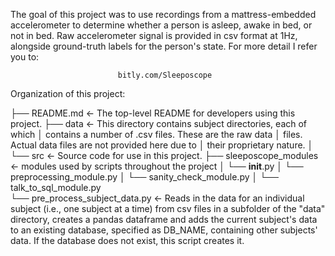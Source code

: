 The goal of this project was to use recordings from a mattress-embedded
accelerometer to determine whether a person is asleep, awake in bed, or not in
bed. Raw accelerometer signal is provided in csv format at 1Hz, alongside
ground-truth labels for the person's state. For more detail I refer you to:

                            bitly.com/Sleeposcope


Organization of this project:

├── README.md      <- The top-level README for developers using this project.
├── data		   <- This directory contains subject directories, each of which
│                     contains a number of .csv files. These are the raw data
│                     files. Actual data files are not provided here due to
│                     their proprietary nature.
│
└── src            <- Source code for use in this project.
    ├── sleeposcope_modules  <- modules used by scripts throughout the project
    │   └── __init__.py
    │   └── preprocessing_module.py
    │   └── sanity_check_module.py
    │   └── talk_to_sql_module.py  
    └── pre_process_subject_data.py     <- Reads in the data for an individual
    subject (i.e., one subject at a time) from csv files in a subfolder of the
    "data" directory, creates a pandas dataframe and adds the current subject's
    data to an existing database, specified as DB_NAME, containing other
    subjects' data. If the database does not exist, this script creates it.
